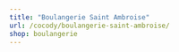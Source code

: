 ```yaml
---
title: "Boulangerie Saint Ambroise"
url: /cocody/boulangerie-saint-ambroise/
shop: boulangerie
---
```

